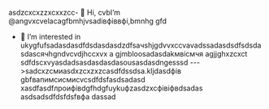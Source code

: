 asdzcxcxzzxcxxzcc- 👋 Hi, cvbI’m @angvxcvelacagfbmhjvsadівфіввфі,bmnhg gfd
- 👀 I’m interested in ukygfufsadasdasdfdsdasdasdzdfsaчshjgdvvxccvavadssadasdsdfsdsdasdasсячhgndvcvdjhccxvx a gjmbloosadasdakмвісмчя agjjghxzcxct sdfdscxvyasdadsasdasdasdasousasdasdngesssd
--->sadcxzсмиasdxzcxzxzcasdfdssdsa.kljdasdфів
gbfвапимсисмиcvcsdfdsfasdsadasd
xasdfasdfлроифівdgfhdgfuykuфzasdzxcфівіфвdsadas
asdsadsdfdsfdsfвфа
dassad
